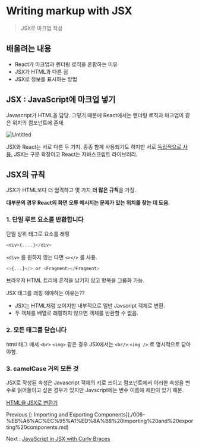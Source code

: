 # Writing markup with JSX

> JSX로 마크업 작성

## 배울려는 내용

- React가 마크업과 렌더링 로직을 혼합하는 이유
- JSX가 HTML과 다른 점
- JSX로 정보를 표시하는 방법

## JSX : JavaScript에 마크업 넣기

Javascript가 HTML을 담당. 그렇기 때문에 React에서는 렌더링 로직과 마크업이 같은 위치의 컴포넌트에 존재.

![Untitled](Writing%20markup%20with%20JSX%208c0a6d69d84c456ba4ac1e18f7ab7e90/Untitled.png)

JSX와 React는 서로 다른 두 가지. 종종 함께 사용되기도 하지만 서로 [독립적으로 사용.](https://reactjs.org/blog/2020/09/22/introducing-the-new-jsx-transform.html#whats-a-jsx-transform) JSX는 구문 확장이고 React는 자바스크립트 라이브러리.

## JSX의 규칙

JSX가 HTML보다 더 엄격하고 몇 가지 **더 많은 규칙**을 가짐.

**대부분의 경우 React의 화면 오류 메시지는 문제가 있는 위치를 찾는 데 도움.**

### 1. 단일 루트 요소를 반환합니다

단일 상위 태그로 요소를 래핑

```javascript
<div>{....}</div>
```

`<div>` 를 원하지 않는 다면 `<></>` 를 사용.

```javascript
<>{...}</> or <Fragment></Fragment>
```

브라우저 HTML 트리에 흔적을 남기지 않고 항목을 그룹화 가능.

JSX 태그를 래핑 해야하는 이유는??

- JSX는 HTML처럼 보이지만 내부적으로 일반 Javscript 객체로 변환.
- 두 객체를 배열로 래핑하지 않으면 객체를 반환할 수 없음.

### 2. 모든 태그를 닫습니다

html 태그 에서 `<br>` `<img>` 같은 경우 JSX에서는 `<br/>` `<img />` 로 명시적으로 닫아야함.

### 3. camelCase 거의 모든 것

JSX로 작성된 속성은 Javascript 객체의 키로 쓰이고 컴포넌트에서 이러한 속성을 변수로 읽어들이고 싶은 경우가 있지만 Javscript에는 변수 이름에 제한이 있기 때문.

[HTML을 JSX로 변환기](https://transform.tools/html-to-jsx)

Previous [: Importing and Exporting Components](./006-%EB%A6%AC%EC%95%A1%ED%8A%B8%20Importing%20and%20exporting%20components.md\)

Next : [JavaScript in JSX with Curly Braces](./008-%EB%A6%AC%EC%95%A1%ED%8A%B8%20JavaScript%20in%20JSX%20with%20curly%20braces.md)
